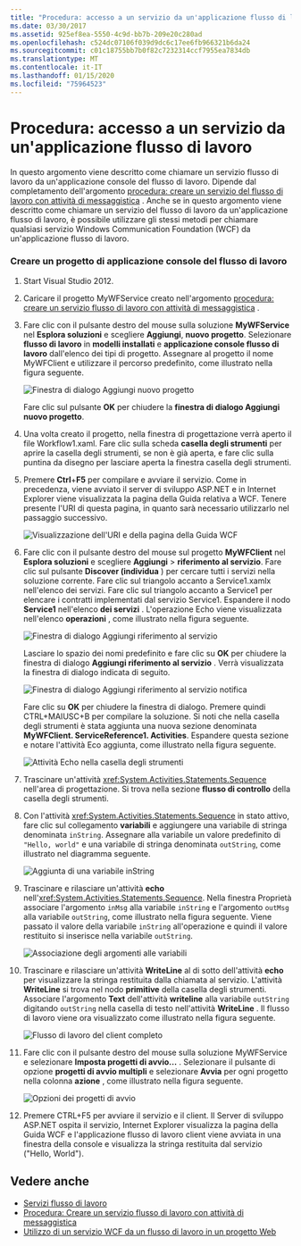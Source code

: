 ```yaml
---
title: "Procedura: accesso a un servizio da un'applicazione flusso di lavoro"
ms.date: 03/30/2017
ms.assetid: 925ef8ea-5550-4c9d-bb7b-209e20c280ad
ms.openlocfilehash: c524dc07106f039d9dc6c17ee6fb966321b6da24
ms.sourcegitcommit: c01c18755bb7b0f82c7232314ccf7955ea7834db
ms.translationtype: MT
ms.contentlocale: it-IT
ms.lasthandoff: 01/15/2020
ms.locfileid: "75964523"
---
```

# <a name="how-to-access-a-service-from-a-workflow-application"></a>Procedura: accesso a un servizio da un'applicazione flusso di lavoro
In questo argomento viene descritto come chiamare un servizio flusso di lavoro da un'applicazione console del flusso di lavoro. Dipende dal completamento dell'argomento [procedura: creare un servizio del flusso di lavoro con attività di messaggistica](../../../../docs/framework/wcf/feature-details/how-to-create-a-workflow-service-with-messaging-activities.md) . Anche se in questo argomento viene descritto come chiamare un servizio del flusso di lavoro da un'applicazione flusso di lavoro, è possibile utilizzare gli stessi metodi per chiamare qualsiasi servizio Windows Communication Foundation (WCF) da un'applicazione flusso di lavoro.

### <a name="create-a-workflow-console-application-project"></a>Creare un progetto di applicazione console del flusso di lavoro

1. Start Visual Studio 2012.

2. Caricare il progetto MyWFService creato nell'argomento [procedura: creare un servizio flusso di lavoro con attività di messaggistica](../../../../docs/framework/wcf/feature-details/how-to-create-a-workflow-service-with-messaging-activities.md) .

3. Fare clic con il pulsante destro del mouse sulla soluzione **MyWFService** nel **Esplora soluzioni** e scegliere **Aggiungi**, **nuovo progetto**. Selezionare **flusso di lavoro** in **modelli installati** e **applicazione console flusso di lavoro** dall'elenco dei tipi di progetto. Assegnare al progetto il nome MyWFClient e utilizzare il percorso predefinito, come illustrato nella figura seguente.

     ![Finestra di dialogo Aggiungi nuovo progetto](./media/how-to-access-a-service-from-a-workflow-application/add-new-project-dialog.jpg)

     Fare clic sul pulsante **OK** per chiudere la **finestra di dialogo Aggiungi nuovo progetto**.

4. Una volta creato il progetto, nella finestra di progettazione verrà aperto il file Workflow1.xaml. Fare clic sulla scheda **casella degli strumenti** per aprire la casella degli strumenti, se non è già aperta, e fare clic sulla puntina da disegno per lasciare aperta la finestra casella degli strumenti.

5. Premere **Ctrl**+**F5** per compilare e avviare il servizio. Come in precedenza, viene avviato il server di sviluppo ASP.NET e in Internet Explorer viene visualizzata la pagina della Guida relativa a WCF. Tenere presente l'URI di questa pagina, in quanto sarà necessario utilizzarlo nel passaggio successivo.

     ![Visualizzazione dell'URI e della pagina della Guida WCF](./media/how-to-access-a-service-from-a-workflow-application/ie-wcf-help-page-uri.jpg)

6. Fare clic con il pulsante destro del mouse sul progetto **MyWFClient** nel **Esplora soluzioni** e scegliere **Aggiungi** > **riferimento al servizio**. Fare clic sul pulsante **Discover (individua** ) per cercare tutti i servizi nella soluzione corrente. Fare clic sul triangolo accanto a Service1.xamlx nell'elenco dei servizi. Fare clic sul triangolo accanto a Service1 per elencare i contratti implementati dal servizio Service1. Espandere il nodo **Service1** nell'elenco **dei servizi** . L'operazione Echo viene visualizzata nell'elenco **operazioni** , come illustrato nella figura seguente.

     ![Finestra di dialogo Aggiungi riferimento al servizio](./media/how-to-access-a-service-from-a-workflow-application/add-service-reference.jpg)

     Lasciare lo spazio dei nomi predefinito e fare clic su **OK** per chiudere la finestra di dialogo **Aggiungi riferimento al servizio** . Verrà visualizzata la finestra di dialogo indicata di seguito.

     ![Finestra di dialogo Aggiungi riferimento al servizio notifica](./media/how-to-access-a-service-from-a-workflow-application/add-service-reference-dialog.jpg)

     Fare clic su **OK** per chiudere la finestra di dialogo. Premere quindi CTRL+MAIUSC+B per compilare la soluzione. Si noti che nella casella degli strumenti è stata aggiunta una nuova sezione denominata **MyWFClient. ServiceReference1. Activities**. Espandere questa sezione e notare l'attività Eco aggiunta, come illustrato nella figura seguente.

     ![Attività Echo nella casella degli strumenti](./media/how-to-access-a-service-from-a-workflow-application/echo-activity-toolbox.jpg)

7. Trascinare un'attività <xref:System.Activities.Statements.Sequence> nell'area di progettazione. Si trova nella sezione **flusso di controllo** della casella degli strumenti.

8. Con l'attività <xref:System.Activities.Statements.Sequence> in stato attivo, fare clic sul collegamento **variabili** e aggiungere una variabile di stringa denominata `inString`. Assegnare alla variabile un valore predefinito di `"Hello, world"` e una variabile di stringa denominata `outString`, come illustrato nel diagramma seguente.

     ![Aggiunta di una variabile inString](./media/how-to-access-a-service-from-a-workflow-application/add-instring-variable.jpg)

9. Trascinare e rilasciare un'attività **echo** nell'<xref:System.Activities.Statements.Sequence>. Nella finestra Proprietà associare l'argomento `inMsg` alla variabile `inString` e l'argomento `outMsg` alla variabile `outString`, come illustrato nella figura seguente. Viene passato il valore della variabile `inString` all'operazione e quindi il valore restituito si inserisce nella variabile `outString`.

     ![Associazione degli argomenti alle variabili](./media/how-to-access-a-service-from-a-workflow-application/bind-arguments-variables.jpg)

10. Trascinare e rilasciare un'attività **WriteLine** al di sotto dell'attività **echo** per visualizzare la stringa restituita dalla chiamata al servizio. L'attività **WriteLine** si trova nel nodo **primitive** della casella degli strumenti. Associare l'argomento **Text** dell'attività **writeline** alla variabile `outString` digitando `outString` nella casella di testo nell'attività **WriteLine** . Il flusso di lavoro viene ora visualizzato come illustrato nella figura seguente.

     ![Flusso di lavoro del client completo](./media/how-to-access-a-service-from-a-workflow-application/complete-client-workflow.jpg)

11. Fare clic con il pulsante destro del mouse sulla soluzione MyWFService e selezionare **Imposta progetti di avvio...** . Selezionare il pulsante di opzione **progetti di avvio multipli** e selezionare **Avvia** per ogni progetto nella colonna **azione** , come illustrato nella figura seguente.

     ![Opzioni dei progetti di avvio](./media/how-to-access-a-service-from-a-workflow-application/startup-project-options.jpg)

12. Premere CTRL+F5 per avviare il servizio e il client. Il Server di sviluppo ASP.NET ospita il servizio, Internet Explorer visualizza la pagina della Guida WCF e l'applicazione flusso di lavoro client viene avviata in una finestra della console e visualizza la stringa restituita dal servizio ("Hello, World").

## <a name="see-also"></a>Vedere anche

- [Servizi flusso di lavoro](../../../../docs/framework/wcf/feature-details/workflow-services.md)
- [Procedura: Creare un servizio flusso di lavoro con attività di messaggistica](../../../../docs/framework/wcf/feature-details/how-to-create-a-workflow-service-with-messaging-activities.md)
- [Utilizzo di un servizio WCF da un flusso di lavoro in un progetto Web](https://docs.microsoft.com/archive/blogs/endpoint/how-to-consume-a-wcf-service-from-a-wf4-workflow)
